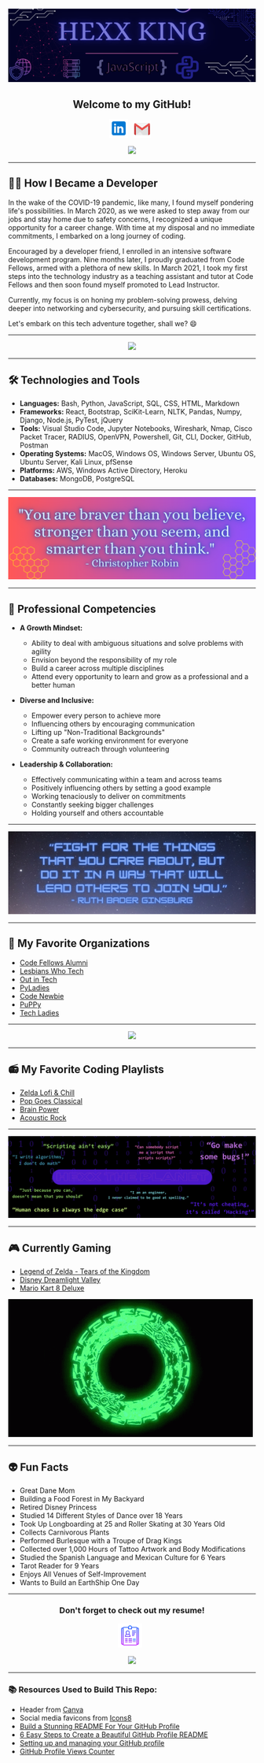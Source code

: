 ![header img here](./images/header.png)

<h2 align="center">Welcome to my GitHub!</h2>

<p align="center">
<!-- I have a theory that GitHub does not support the ability to open a link in a new tab. I could only find evidence that it is not possible. -->
<a href="https://www.linkedin.com/in/hexx-king/" target="_blank" rel="noopener noreferrer"><img height="38" src="./images/linkedin.png"></a>&nbsp;&nbsp;
<!-- <a href="https://www.facebook.com/hexxking13/" target="_blank" rel="noopener noreferrer"><img height="38" src="./images/facebook.png"></a>&nbsp;&nbsp; -->
<a href="mailto:hexxking13@gmail.com" target="_blank" rel="noopener noreferrer"><img height="35" src="./images/gmail.png"></a>&nbsp;&nbsp;
<!-- <a href="https://dev.to/hexxking" target="_blank" rel="noopener noreferrer"><img height="35" src="./images/dev.png"></a>&nbsp;&nbsp; -->
</p>

<p align="center">
<img src="https://komarev.com/ghpvc/?username=hexxking" width="130px">
</p>

---------------------
<h2>🧑‍💻 How I Became a Developer</h2>

In the wake of the COVID-19 pandemic, like many, I found myself pondering life's possibilities. In March 2020, as we were asked to step away from our jobs and stay home due to safety concerns, I recognized a unique opportunity for a career change. With time at my disposal and no immediate commitments, I embarked on a long journey of coding.

Encouraged by a developer friend, I enrolled in an intensive software development program. Nine months later, I proudly graduated from Code Fellows, armed with a plethora of new skills. In March 2021, I took my first steps into the technology industry as a teaching assistant and tutor at Code Fellows and then soon found myself promoted to Lead Instructor.

Currently, my focus is on honing my problem-solving prowess, delving deeper into networking and cybersecurity, and pursuing skill certifications. 

Let's embark on this tech adventure together, shall we? 😄  

---

<p align="center">
<img src="https://media.giphy.com/media/FnGJfc18tDDHy/giphy.gif" height="175">
</p>

---

## 🛠️ Technologies and Tools

  - **Languages:** Bash, Python, JavaScript, SQL, CSS, HTML, Markdown
  - **Frameworks:** React, Bootstrap, SciKit-Learn, NLTK, Pandas, Numpy, Django, Node.js, PyTest, jQuery
  - **Tools:** Visual Studio Code, Jupyter Notebooks, Wireshark, Nmap, Cisco Packet Tracer, RADIUS, OpenVPN, Powershell, Git, CLI, Docker, GitHub, Postman
  - **Operating Systems:** MacOS, Windows OS, Windows Server, Ubuntu OS, Ubuntu Server, Kali Linux, pfSense
  - **Platforms:** AWS, Windows Active Directory, Heroku
  - **Databases:** MongoDB, PostgreSQL

---

<p align="center">
<img src="images/christopher_robin.png">
</p>

---

## 🌟 Professional Competencies

  - **A Growth Mindset:**
    - Ability to deal with ambiguous situations and solve problems with agility
    - Envision beyond the responsibility of my role
    - Build a career across multiple disciplines
    - Attend every opportunity to learn and grow as a professional and a better human 

  - **Diverse and Inclusive:**
    - Empower every person to achieve more
    - Influencing others by encouraging communication
    - Lifting up "Non-Traditional Backgrounds"
    - Create a safe working environment for everyone
    - Community outreach through volunteering

  - **Leadership & Collaboration:**
    - Effectively communicating within a team and across teams
    - Positively influencing others by setting a good example 
    - Working tenaciously to deliver on commitments
    - Constantly seeking bigger challenges
    - Holding yourself and others accountable

---------------------

![RGB banner here](./images/rbg.png)

---------------------

## 👭 **My Favorite Organizations**
  - [Code Fellows Alumni](https://www.linkedin.com/school/code-fellows/people/)
  - [Lesbians Who Tech](https://lesbianswhotech.org/about/)
  - [Out in Tech](https://outintech.com/)
  - [PyLadies](https://pyladies.com/)
  - [Code Newbie](https://www.codenewbie.org/)
  - [PuPPy](https://www.pspython.com/app/)
  - [Tech Ladies](https://www.hiretechladies.com/)

---------------------

<p align="center">
<img src="https://media.giphy.com/media/NTur7XlVDUdqM/giphy.gif" height="175">
</p>

---------------------

<h2>📻 My Favorite Coding Playlists</h2>

  - [Zelda Lofi & Chill](https://open.spotify.com/playlist/0NCU27543csVHq1A8FdPYy?si=ddf9745ccd6b47ac)
  - [Pop Goes Classical](https://open.spotify.com/playlist/37i9dQZF1DWUPafHP1BJw1?si=9JTN8J_bS0iVzTT0GeULzA)
  - [Brain Power](https://open.spotify.com/playlist/7KxpNGzqnlzXdQxrgF7aBV?si=mmOXpl3zShuvYp-GWeKaRQ)
  - [Acoustic Rock](https://open.spotify.com/playlist/37i9dQZF1DX0rCrO4CFRfM?si=Fi5-1AocQFiaBFmYmuXQhA)

---

![banner here](images/isms.png)

---

<h2>🎮 Currently Gaming</h2>

- [Legend of Zelda - Tears of the Kingdom](https://www.youtube.com/watch?v=uHGShqcAHlQ&ab_channel=NintendoofAmerica)
- [Disney Dreamlight Valley](https://www.youtube.com/watch?v=TGjusKg-efs&t=1s&ab_channel=DisneyDreamlightValley)
- [Mario Kart 8 Deluxe](https://www.youtube.com/watch?v=BiJ7IoeuhXE&ab_channel=NintendoofAmerica)

![Zelda Gif](images/zelda.gif)

---

<h2>👽 Fun Facts</h2>

  - Great Dane Mom
  - Building a Food Forest in My Backyard
  - Retired Disney Princess
  - Studied 14 Different Styles of Dance over 18 Years
  - Took Up Longboarding at 25 and Roller Skating at 30 Years Old
  - Collects Carnivorous Plants
  - Performed Burlesque with a Troupe of Drag Kings
  - Collected over 1,000 Hours of Tattoo Artwork and Body Modifications
  - Studied the Spanish Language and Mexican Culture for 6 Years
  - Tarot Reader for 9 Years
  - Enjoys All Venues of Self-Improvement
  - Wants to Build an EarthShip One Day

---

<h3 align="center">Don't forget to check out my resume!</h3>

<p align="center">
<a href="images/my-resume.png" target="_blank" rel="noopener noreferrer"><img height="50" src="./images/resume.png"></a>&nbsp;&nbsp;
<p>

<p align="center">
<img src="https://media.giphy.com/media/AXitPK2Jhpd6JHNunt/giphy.gif" height="175">
</p>

---

<footer>
<h3>📚 Resources Used to Build This Repo:</h3>

- Header from <a href="https://www.canva.com/">Canva</a>
- Social media favicons from <a href="https://icons8.com">Icons8</a>
- <a href="https://towardsdatascience.com/build-a-stunning-readme-for-your-github-profile-9b80434fe5d7">Build a Stunning README For Your GitHub Profile</a>
- <a href="https://sarah-hart-landolt.medium.com/6-easy-steps-to-create-a-beautiful-github-profile-readme-edc7840b2c7">6 Easy Steps to Create a Beautiful GitHub Profile README</a>
- <a href="https://docs.github.com/en/github/setting-up-and-managing-your-github-profile">Setting up and managing your GitHub profile</a>
- <a href="https://github.com/antonkomarev/github-profile-views-counter">GitHub Profile Views Counter</a>
</footer>
